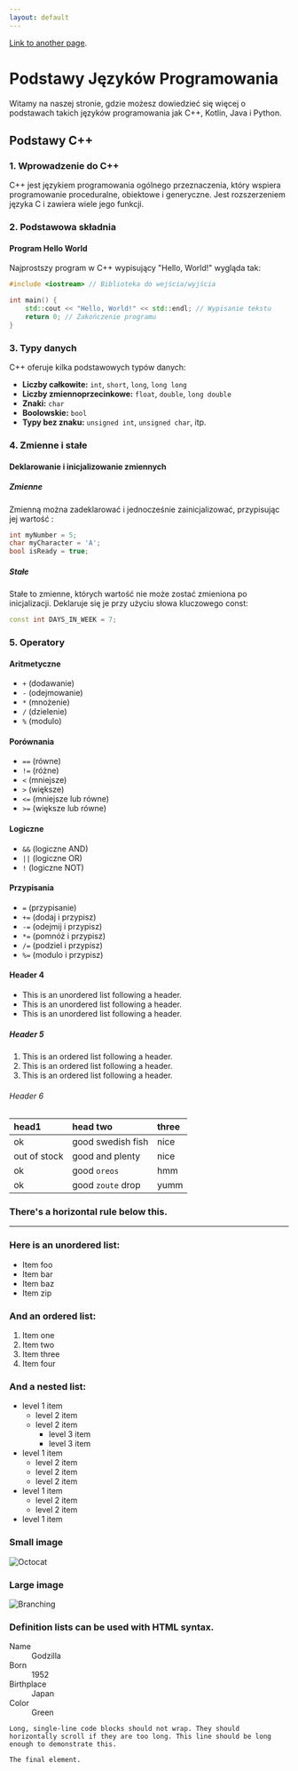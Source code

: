 ```yaml
---
layout: default
---
```



[Link to another page](./another-page.html).



# Podstawy Języków Programowania

Witamy na naszej stronie, gdzie możesz dowiedzieć się więcej o podstawach takich języków programowania jak C++, Kotlin, Java i Python.


## Podstawy C++

### 1. Wprowadzenie do C++

C++ jest językiem programowania ogólnego przeznaczenia, który wspiera programowanie proceduralne, obiektowe i generyczne. Jest rozszerzeniem języka C i zawiera wiele jego funkcji.

### 2. Podstawowa składnia

#### Program Hello World

Najprostszy program w C++ wypisujący "Hello, World!" wygląda tak:

```cpp
#include <iostream> // Biblioteka do wejścia/wyjścia

int main() {
    std::cout << "Hello, World!" << std::endl; // Wypisanie tekstu
    return 0; // Zakończenie programu
}

```
### 3. Typy danych

C++ oferuje kilka podstawowych typów danych:

- **Liczby całkowite:** `int`, `short`, `long`, `long long`
- **Liczby zmiennoprzecinkowe:** `float`, `double`, `long double`
- **Znaki:** `char`
- **Boolowskie:** `bool`
- **Typy bez znaku:** `unsigned int`, `unsigned char`, itp.

### 4. Zmienne i stałe

#### Deklarowanie i inicjalizowanie zmiennych

##### Zmienne

Zmienną można zadeklarować i jednocześnie zainicjalizować, przypisując jej wartość :
```cpp
int myNumber = 5;
char myCharacter = 'A';
bool isReady = true;
```
##### Stałe

Stałe to zmienne, których wartość nie może zostać zmieniona po inicjalizacji. Deklaruje się je przy użyciu słowa kluczowego const:
```cpp
const int DAYS_IN_WEEK = 7;
```
### 5. Operatory

#### Aritmetyczne

- `+` (dodawanie)
- `-` (odejmowanie)
- `*` (mnożenie)
- `/` (dzielenie)
- `%` (modulo)

#### Porównania

- `==` (równe)
- `!=` (różne)
- `<` (mniejsze)
- `>` (większe)
- `<=` (mniejsze lub równe)
- `>=` (większe lub równe)

#### Logiczne

- `&&` (logiczne AND)
- `||` (logiczne OR)
- `!` (logiczne NOT)

#### Przypisania

- `=` (przypisanie)
- `+=` (dodaj i przypisz)
- `-=` (odejmij i przypisz)
- `*=` (pomnóż i przypisz)
- `/=` (podziel i przypisz)
- `%=` (modulo i przypisz)
#### Header 4

*   This is an unordered list following a header.
*   This is an unordered list following a header.
*   This is an unordered list following a header.

##### Header 5

1.  This is an ordered list following a header.
2.  This is an ordered list following a header.
3.  This is an ordered list following a header.

###### Header 6

| head1        | head two          | three |
|:-------------|:------------------|:------|
| ok           | good swedish fish | nice  |
| out of stock | good and plenty   | nice  |
| ok           | good `oreos`      | hmm   |
| ok           | good `zoute` drop | yumm  |

### There's a horizontal rule below this.

* * *

### Here is an unordered list:

*   Item foo
*   Item bar
*   Item baz
*   Item zip

### And an ordered list:

1.  Item one
1.  Item two
1.  Item three
1.  Item four

### And a nested list:

- level 1 item
  - level 2 item
  - level 2 item
    - level 3 item
    - level 3 item
- level 1 item
  - level 2 item
  - level 2 item
  - level 2 item
- level 1 item
  - level 2 item
  - level 2 item
- level 1 item

### Small image

![Octocat](https://github.githubassets.com/images/icons/emoji/octocat.png)

### Large image

![Branching](https://guides.github.com/activities/hello-world/branching.png)


### Definition lists can be used with HTML syntax.

<dl>
<dt>Name</dt>
<dd>Godzilla</dd>
<dt>Born</dt>
<dd>1952</dd>
<dt>Birthplace</dt>
<dd>Japan</dd>
<dt>Color</dt>
<dd>Green</dd>
</dl>

```
Long, single-line code blocks should not wrap. They should horizontally scroll if they are too long. This line should be long enough to demonstrate this.
```

```
The final element.
```
